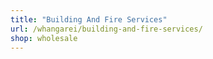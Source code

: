 ```yaml
---
title: "Building And Fire Services"
url: /whangarei/building-and-fire-services/
shop: wholesale
---
```

